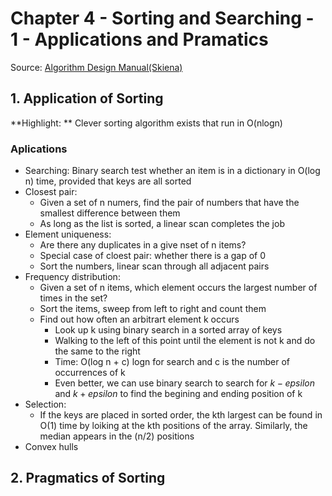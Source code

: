 # Chapter 4 - Sorting and Searching - 1 - Applications and Pramatics

Source: [Algorithm Design Manual(Skiena)](https://github.com/addyrookie/Depot-App/raw/master/gmail/The%20Algorithm%20Design%20Manual%202ed%20%20by%20Steven%20S.%20Skiena.pdf)



## 1. Application of Sorting

**Highlight: ** Clever sorting algorithm exists that run in O(nlogn)



### Aplications

* Searching: Binary search test whether an item is in a dictionary in O(log n) time, provided that keys are all sorted
* Closest pair: 
  * Given a set of n numers, find the pair of numbers that have the smallest difference between them 
  * As long as the list is sorted, a linear scan completes the job
* Element uniqueness: 
  * Are there any duplicates in a give nset of n items?
  * Special case of cloest pair: whether there is a gap of 0
  * Sort the numbers, linear scan through all adjacent pairs
* Frequency distribution:
  * Given a set of n items, which element occurs the largest number of times in the set?
  * Sort the items, sweep from left to right and count them
  * Find out how often an arbitrart element k occurs
    * Look up k using binary search in a sorted array of keys
    * Walking to the left of this point until the element is not k and do the same to the right
    * Time: O(log n + c)  logn for search and c is the number of occurrences of k
    * Even better, we can use binary search to search for $k-epsilon$ and $k+epsilon$ to find the begining and ending position of k
* Selection:
  * If the keys are placed in sorted order, the kth largest can be found in O(1) time by loiking at the kth positions of the array. Similarly, the median appears in the (n/2) positions
* Convex hulls













## 2. Pragmatics of Sorting